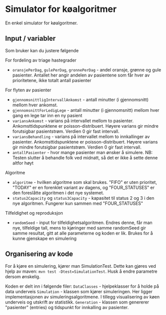 # Simulator for køalgoritmer

En enkel simulator for køalgoritmer. 

## Input / variabler

Som bruker kan du justere følgende

For fordeling av triage hastegrader
- `oransjePerDag`, `gulePerDag`, `gronnePerDag` - andel oransje, grønne og gule pasienter. Antallet her angir andelen av pasientene som får hver av prioritetene, ikke totalt antall pasienter

For flyten av pasienter
- `gjennomsnittligIntervallAnkomst` - antall minutter (i gjennomsnitt) mellom hver ankomst.
- `gjennomsnittForLedigLege` - antall minutter (i gjennomsnitt) mellom hver gang en lege tar inn en ny pasient
- `variansAnkomst` - varians på intervallet mellom to pasienter. Ankomsttidspunktene er poisson-distribuert. Høyere varians gir mindre forutsigbar pasientstrøm. Verdien 0 gir fast intervall. 
- `variansBehandling` - varians på intervallet mellom to innkallinger av pasienter. Ankomsttidspunktene er poisson-distribuert. Høyere varians gir mindre forutsigbar pasientstrøm. Verdien 0 gir fast intervall.
- `antallPasienter` - hvor mange pasienter man ønsker å simulere. NB: Testen slutter å behandle folk ved midnatt, så det er ikke å sette denne altfor høyt

Algoritme
- `algoritme` - hvilken algoritme som skal brukes. "FIFO" er uten prioritet, "TODAY" er en forenklet variant av dagens, og "FOUR_STATUSES" er den foreslåtte algoritmen i det nye systemet.
- `status2Capacity` og `status3Capacity` - kapasitet til status 2 og 3 i den nye algoritmen. Fungerer kun sammen med "FOUR_STATUSES"

Tilfeldighet og reproduksjon
- `randomSeed` - input for tilfeldighetsalgoritmen. Endres denne, får man nye, tilfeldige tall, mens to kjøringer med samme randomSeed gir samme resultat, gitt at alle parameterne og koden er lik.  Brukes for å kunne gjenskape en simulering

## Organisering av kode
For å kjøre en simulering, kjører man SimulationTest. Dette kan gjøres ved hjelp av maven: `mvn test -Dtest=SimulationTest`. Husk å endre parametre dersom ønskelig. 
 
Koden er delt inn i følgende filer: 
`DataClasses` - hjelpeklasser for å holde på data underveis
`Simulation` - klassen som kjører simuleringen. Her ligger implementasjonen av simuleringsalgoritmene. I tillegg visualisering av køen underveis og utskrift av statistikk. 
`Generation` - klassen som genererer "pasienter" (entries) og tidspunkt for innkalling av pasienter. 
